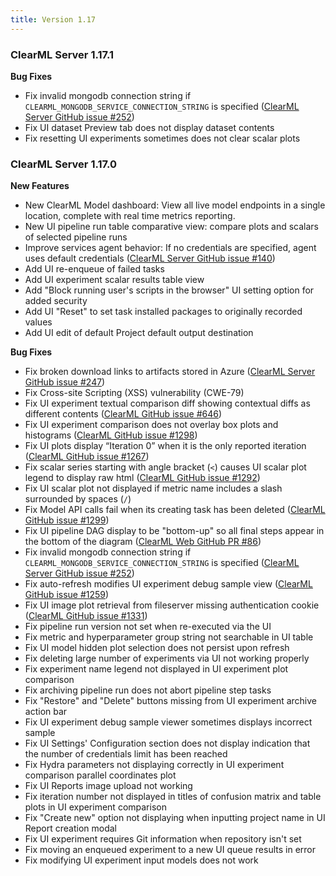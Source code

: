 ```yaml
---
title: Version 1.17
---
```


### ClearML Server 1.17.1

**Bug Fixes**
* Fix invalid mongodb connection string if `CLEARML_MONGODB_SERVICE_CONNECTION_STRING` is specified ([ClearML Server GitHub issue #252](https://github.com/allegroai/clearml-server/issues/252))
* Fix UI dataset Preview tab does not display dataset contents
* Fix resetting UI experiments sometimes does not clear scalar plots

### ClearML Server 1.17.0

**New Features**
* New ClearML Model dashboard: View all live model endpoints in a single location, complete with real time metrics reporting.
* New UI pipeline run table comparative view: compare plots and scalars of selected pipeline runs
* Improve services agent behavior: If no credentials are specified, agent uses default credentials ([ClearML Server GitHub issue #140](https://github.com/allegroai/clearml-server/issues/140))
* Add UI re-enqueue of failed tasks
* Add UI experiment scalar results table view
* Add "Block running user's scripts in the browser" UI setting option for added security
* Add UI "Reset" to set task installed packages to originally recorded values
* Add UI edit of default Project default output destination

**Bug Fixes**
* Fix broken download links to artifacts stored in Azure ([ClearML Server GitHub issue #247](https://github.com/allegroai/clearml-server/issues/247))
* Fix Cross-site Scripting (XSS) vulnerability (CWE-79)
* Fix UI experiment textual comparison diff showing contextual diffs as different contents ([ClearML GitHub issue #646](https://github.com/allegroai/clearml/issues/646))
* Fix UI experiment comparison does not overlay box plots and histograms ([ClearML GitHub issue #1298](https://github.com/allegroai/clearml/issues/1298))
* Fix UI plots display “Iteration 0” when it is the only reported iteration ([ClearML GitHub issue #1267](https://github.com/allegroai/clearml/issues/1267))
* Fix scalar series starting with angle bracket (`<`) causes UI scalar plot legend to display raw html ([ClearML GitHub issue #1292](https://github.com/allegroai/clearml/issues/1292))
* Fix UI scalar plot not displayed if metric name includes a slash surrounded by spaces (`/`)
* Fix Model API calls fail when its creating task has been deleted ([ClearML GitHub issue #1299](https://github.com/allegroai/clearml/issues/1299))
* Fix UI pipeline DAG display to be "bottom-up" so all final steps appear in the bottom of the diagram ([ClearML Web GitHub PR #86](https://github.com/allegroai/clearml-web/pull/86))
* Fix invalid mongodb connection string if `CLEARML_MONGODB_SERVICE_CONNECTION_STRING` is specified ([ClearML Server GitHub issue #252](https://github.com/allegroai/clearml-server/issues/252))
* Fix auto-refresh modifies UI experiment debug sample view ([ClearML GitHub issue #1259](https://github.com/allegroai/clearml/issues/1259))
* Fix UI image plot retrieval from fileserver missing authentication cookie ([ClearML GitHub issue #1331](https://github.com/allegroai/clearml/issues/1331))
* Fix pipeline run version not set when re-executed via the UI
* Fix metric and hyperparameter group string not searchable in UI table
* Fix UI model hidden plot selection does not persist upon refresh
* Fix deleting large number of experiments via UI not working properly
* Fix experiment name legend not displayed in UI experiment plot comparison
* Fix archiving pipeline run does not abort pipeline step tasks
* Fix "Restore" and "Delete" buttons missing from UI experiment archive action bar
* Fix UI experiment debug sample viewer sometimes displays incorrect sample
* Fix UI Settings' Configuration section does not display indication that the number of credentials limit has been reached
* Fix Hydra parameters not displaying correctly in UI experiment comparison parallel coordinates plot
* Fix UI Reports image upload not working
* Fix iteration number not displayed in titles of confusion matrix and table plots in UI experiment comparison
* Fix "Create new" option not displaying when inputting project name in UI Report creation modal
* Fix UI experiment requires Git information when repository isn't set
* Fix moving an enqueued experiment to a new UI queue results in error
* Fix modifying UI experiment input models does not work